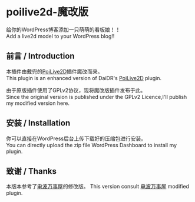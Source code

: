 # poilive2d-魔改版
给你的WordPress博客添加一只萌萌的看板娘！！  
Add a live2d model to your WordPress blog!!
## 前言 / Introduction
本插件由戴兜的[PoiLive2D](https://daidr.me/archives/code-176.html)插件魔改而来。  
This plugin is an enhanced version of DaiDR's [PoiLive2D](https://daidr.me/archives/code-176.html) plugin.

由于原版插件使用了GPLv2协议，现将魔改版插件发布于此。  
Since the original version is published under the GPLv2 Licence,I'll publish my modified version here.

## 安装 / Installation
你可以直接在WordPress后台上传下载好的压缩包进行安装。  
You can directly upload the zip file WordPress Dashboard to install my plugin.

## 致谢 / Thanks
本版本参考了[电波万事屋](https://www.omega.im/63/)的修改版。
This version consult [电波万事屋](https://www.omega.im/63/) modified plugin.